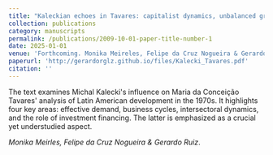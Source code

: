 ```yaml
---
title: "Kaleckian echoes in Tavares: capitalist dynamics, unbalanced growth, and financing in the periphery"
collection: publications
category: manuscripts
permalink: /publications/2009-10-01-paper-title-number-1
date: 2025-01-01
venue: 'Forthcoming. Monika Meireles, Felipe da Cruz Nogueira & Gerardo Ruiz'
paperurl: 'http://gerardorglz.github.io/files/Kalecki_Tavares.pdf'
citation: ''
---
```


The text examines Michal Kalecki's influence on Maria da Conceição Tavares' analysis of Latin American development in the 1970s. It highlights four key areas: effective demand, business cycles, intersectoral dynamics, and the role of investment financing. The latter is emphasized as a crucial yet understudied aspect.

*Monika Meirles, Felipe da Cruz Nogueira & Gerardo Ruiz*.